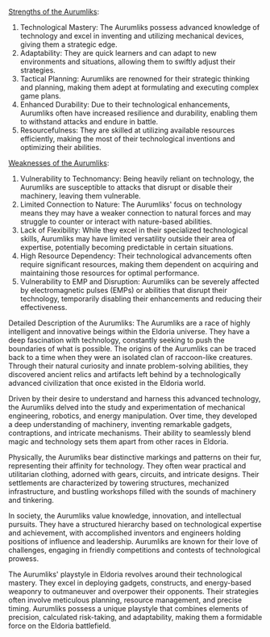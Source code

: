 <u>Strengths of the Aurumliks</u>:
1. Technological Mastery: The Aurumliks possess advanced knowledge of technology and excel in inventing and utilizing mechanical devices, giving them a strategic edge.
2. Adaptability: They are quick learners and can adapt to new environments and situations, allowing them to swiftly adjust their strategies.
3. Tactical Planning: Aurumliks are renowned for their strategic thinking and planning, making them adept at formulating and executing complex game plans.
4. Enhanced Durability: Due to their technological enhancements, Aurumliks often have increased resilience and durability, enabling them to withstand attacks and endure in battle.
5. Resourcefulness: They are skilled at utilizing available resources efficiently, making the most of their technological inventions and optimizing their abilities.

<u>Weaknesses of the Aurumliks</u>:
1. Vulnerability to Technomancy: Being heavily reliant on technology, the Aurumliks are susceptible to attacks that disrupt or disable their machinery, leaving them vulnerable.
2. Limited Connection to Nature: The Aurumliks' focus on technology means they may have a weaker connection to natural forces and may struggle to counter or interact with nature-based abilities.
3. Lack of Flexibility: While they excel in their specialized technological skills, Aurumliks may have limited versatility outside their area of expertise, potentially becoming predictable in certain situations.
4. High Resource Dependency: Their technological advancements often require significant resources, making them dependent on acquiring and maintaining those resources for optimal performance.
5. Vulnerability to EMP and Disruption: Aurumliks can be severely affected by electromagnetic pulses (EMPs) or abilities that disrupt their technology, temporarily disabling their enhancements and reducing their effectiveness.

Detailed Description of the Aurumliks:
The Aurumliks are a race of highly intelligent and innovative beings within the Eldoria universe. They have a deep fascination with technology, constantly seeking to push the boundaries of what is possible. The origins of the Aurumliks can be traced back to a time when they were an isolated clan of raccoon-like creatures. Through their natural curiosity and innate problem-solving abilities, they discovered ancient relics and artifacts left behind by a technologically advanced civilization that once existed in the Eldoria world.

Driven by their desire to understand and harness this advanced technology, the Aurumliks delved into the study and experimentation of mechanical engineering, robotics, and energy manipulation. Over time, they developed a deep understanding of machinery, inventing remarkable gadgets, contraptions, and intricate mechanisms. Their ability to seamlessly blend magic and technology sets them apart from other races in Eldoria.

Physically, the Aurumliks bear distinctive markings and patterns on their fur, representing their affinity for technology. They often wear practical and utilitarian clothing, adorned with gears, circuits, and intricate designs. Their settlements are characterized by towering structures, mechanized infrastructure, and bustling workshops filled with the sounds of machinery and tinkering.

In society, the Aurumliks value knowledge, innovation, and intellectual pursuits. They have a structured hierarchy based on technological expertise and achievement, with accomplished inventors and engineers holding positions of influence and leadership. Aurumliks are known for their love of challenges, engaging in friendly competitions and contests of technological prowess.

The Aurumliks' playstyle in Eldoria revolves around their technological mastery. They excel in deploying gadgets, constructs, and energy-based weaponry to outmaneuver and overpower their opponents. Their strategies often involve meticulous planning, resource management, and precise timing. Aurumliks possess a unique playstyle that combines elements of precision, calculated risk-taking, and adaptability, making them a formidable force on the Eldoria battlefield.